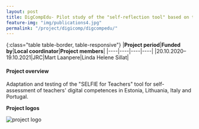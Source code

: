 ```yaml
---
layout: post
title: DigCompEdu- Pilot study of the "self-reflection tool" based on the European Framework for the Digital Competence of Educators 
feature-img: "img/publications4.jpg"
permalink: "/project/digicomp/digcompedu/"
---
```


{:class="table table-border, table-responsive"}
|**Project period**|**Funded by**|**Local coordinator**|**Project members**|
|----|----|----|----|
|20.10.2020–19.10.2021|JRC|Mart Laanpere|Linda Helene Sillat|

#### Project overview
Adaptation and testing of the "SELFIE for Teachers" tool for self-assessment of teachers' digital competences in Estonia, Lithuania, Italy and Portugal.

**Project logos**
<div> 
    <img class="img-fluid-innews" src="{{ '/img/project_logos/digcompedu-community.jpg' | prepend: site.baseurl }}" alt="project logo">
</div>